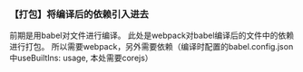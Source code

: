 ### 【打包】将编译后的依赖引入进去
前期是用babel对文件进行编译。
此处是webpack对babel编译后的文件中的依赖进行打包。
所以需要webpack，另外需要依赖（编译时配置的babel.config.json中useBuiltIns: usage, 本处需要corejs）